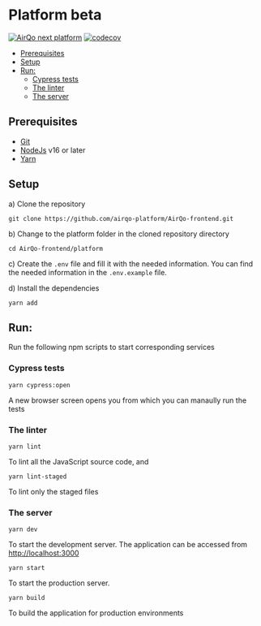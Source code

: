 # Platform beta

[![AirQo next platform](https://img.shields.io/endpoint?url=https://dashboard.cypress.io/badge/simple/ap5jjk/staging&style=flat&logo=cypress)](https://dashboard.cypress.io/projects/ap5jjk/runs) [![codecov](https://codecov.io/gh/airqo-platform/AirQo-frontend/branch/staging/graph/badge.svg)](https://codecov.io/gh/airqo-platform/AirQo-frontend)

- [Prerequisites](#prerequisites)
- [Setup](#setup)
- [Run:](#run)
  - [Cypress tests](#cypress-tests)
  - [The linter](#the-linter)
  - [The server](#the-server)

## Prerequisites

- [Git](https://gist.github.com/derhuerst/1b15ff4652a867391f03)
- [NodeJs](https://nodejs.org/en/) v16 or later
- [Yarn](https://classic.yarnpkg.com/lang/en/)

## Setup

a) Clone the repository

    git clone https://github.com/airqo-platform/AirQo-frontend.git

b) Change to the platform folder in the cloned repository directory

    cd AirQo-frontend/platform

c) Create the `.env` file and fill it with the needed information. You can find the needed information in the `.env.example` file.

d) Install the dependencies

    yarn add

## Run:

Run the following npm scripts to start corresponding services

### Cypress tests

    yarn cypress:open

A new browser screen opens you from which you can manaully run the tests

### The linter

    yarn lint

To lint all the JavaScript source code, and

    yarn lint-staged

To lint only the staged files

### The server

    yarn dev

To start the development server. The application can be accessed from [http://localhost:3000](http://localhost:3000)

    yarn start

To start the production server.

    yarn build

To build the application for production environments

